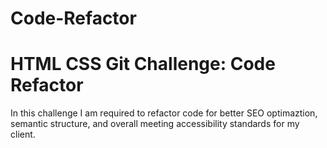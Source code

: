 # Code-Refactor
<h1>HTML CSS Git Challenge: Code Refactor</h1>
In this challenge I am required to refactor code for better SEO optimaztion, semantic structure, and overall meeting accessibility standards for my client.
